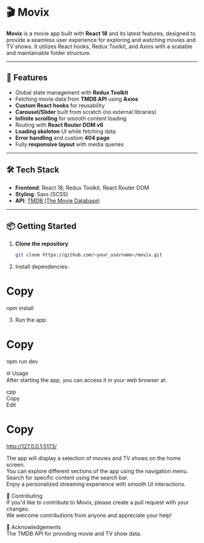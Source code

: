 # 🎬 Movix

**Movix** is a movie app built with **React 18** and its latest features, designed to provide a seamless user experience for exploring and watching movies and TV shows. It utilizes React hooks, Redux Toolkit, and Axios with a scalable and maintainable folder structure.

---

## 🚀 Features

- Global state management with **Redux Toolkit**
- Fetching movie data from **TMDB API** using **Axios**
- **Custom React hooks** for reusability
- **Carousel/Slider** built from scratch (no external libraries)
- **Infinite scrolling** for smooth content loading
- Routing with **React Router DOM v6**
- **Loading skeleton** UI while fetching data
- **Error handling** and custom **404 page**
- Fully **responsive layout** with media queries

---

## 🛠️ Tech Stack

- **Frontend**: React 18, Redux Toolkit, React Router DOM
- **Styling**: Sass (SCSS)
- **API**: [TMDB (The Movie Database)](https://www.themoviedb.org/documentation/api)

---

## 📦 Getting Started

1. **Clone the repository**
   ```bash
   git clone https://github.com/<your_username>/movix.git

2. Install dependencies:  

# Copy  
npm install

3. Run the app:  
 
# Copy  
npm run dev

🌐 Usage  
After starting the app, you can access it in your web browser at:

cpp  
Copy  
Edit  
# Copy  
http://127.0.0.1:5173/

The app will display a selection of movies and TV shows on the home screen.  
You can explore different sections of the app using the navigation menu.  
Search for specific content using the search bar.  
Enjoy a personalized streaming experience with smooth UI interactions.

🤝 Contributing  
If you'd like to contribute to Movix, please create a pull request with your changes.  
We welcome contributions from anyone and appreciate your help!

🙏 Acknowledgements  
The TMDB API for providing movie and TV show data.
